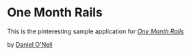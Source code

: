 # One Month Rails

This is the pinteresting sample application for [*One Month Rails*](http://onemonthrails.com)

by [Daniel O'Neil](http://www.bleujeanna.com/project01)